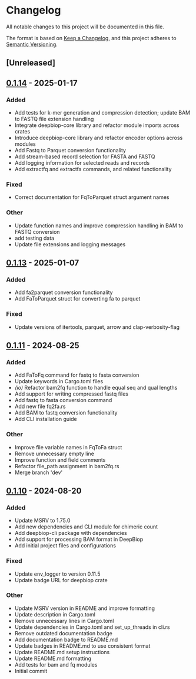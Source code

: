# Changelog

All notable changes to this project will be documented in this file.

The format is based on [Keep a Changelog](https://keepachangelog.com/en/1.0.0/),
and this project adheres to [Semantic Versioning](https://semver.org/spec/v2.0.0.html).

## [Unreleased]

## [0.1.14](https://github.com/cauliyang/DeepBioP/compare/deepbiop-cli-v0.1.13...deepbiop-cli-v0.1.14) - 2025-01-17

### Added

- Add tests for k-mer generation and compression detection; update BAM to FASTQ file extension handling
- Integrate deepbiop-core library and refactor module imports across crates
- Introduce deepbiop-core library and refactor encoder options across modules
- Add Fastq to Parquet conversion functionality
- Add stream-based record selection for FASTA and FASTQ
- Add logging information for selected reads and records
- Add extractfq and extractfa commands, and related functionality

### Fixed

- Correct documentation for FqToParquet struct argument names

### Other

- Update function names and improve compression handling in BAM to FASTQ conversion
- add testing data
- Update file extensions and logging messages

## [0.1.13](https://github.com/cauliyang/DeepBioP/compare/deepbiop-cli-v0.1.12...deepbiop-cli-v0.1.13) - 2025-01-07

### Added

- Add fa2parquet conversion functionality
- Add FaToParquet struct for converting fa to parquet

### Fixed

- Update versions of itertools, parquet, arrow and clap-verbosity-flag

## [0.1.11](https://github.com/cauliyang/DeepBioP/compare/deepbiop-cli-v0.1.10...deepbiop-cli-v0.1.11) - 2024-08-25

### Added

- Add FaToFq command for fastq to fasta conversion
- Update keywords in Cargo.toml files
- _(io)_ Refactor bam2fq function to handle equal seq and qual lengths
- Add support for writing compressed fastq files
- Add fastq to fasta conversion command
- Add new file fq2fa.rs
- Add BAM to fastq conversion functionality
- Add CLI installation guide

### Other

- Improve file variable names in FqToFa struct
- Remove unnecessary empty line
- Improve function and field comments
- Refactor file_path assignment in bam2fq.rs
- Merge branch 'dev'

## [0.1.10](https://github.com/cauliyang/DeepBioP/compare/deepbiop-cli-v0.1.9...deepbiop-cli-v0.1.10) - 2024-08-20

### Added

- Update MSRV to 1.75.0
- Add new dependencies and CLI module for chimeric count
- Add deepbiop-cli package with dependencies
- Add support for processing BAM format in DeepBiop
- Add initial project files and configurations

### Fixed

- Update env_logger to version 0.11.5
- Update badge URL for deepbiop crate

### Other

- Update MSRV version in README and improve formatting
- Update description in Cargo.toml
- Remove unnecessary lines in Cargo.toml
- Update dependencies in Cargo.toml and set_up_threads in cli.rs
- Remove outdated documentation badge
- Add documentation badge to README.md
- Update badges in README.md to use consistent format
- Update README.md setup instructions
- Update README.md formatting
- Add tests for bam and fq modules
- Initial commit
